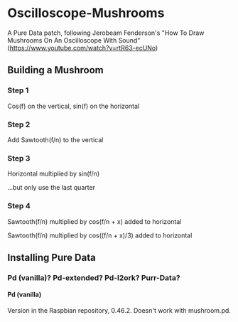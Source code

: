 # Oscilloscope-Mushrooms
A Pure Data patch, following Jerobeam Fenderson's "How To Draw Mushrooms On An Oscilloscope With Sound" (https://www.youtube.com/watch?v=rtR63-ecUNo)

## Building a Mushroom

### Step 1
Cos(f) on the vertical, sin(f) on the horizontal

### Step 2
Add Sawtooth(f/n) to the vertical

### Step 3
Horizontal multiplied by sin(f/n)

...but only use the last quarter

### Step 4
Sawtooth(f/n) multiplied by cos(f/n + x) added to horizontal

Sawtooth(f/n) multiplied by cos((f/n + x)/3) added to horizontal

## Installing Pure Data

### Pd (vanilla)? Pd-extended? Pd-l2ork? Purr-Data?

#### Pd (vanilla)
Version in the Raspbian repository, 0.46.2.  Doesn't work with mushroom.pd.
